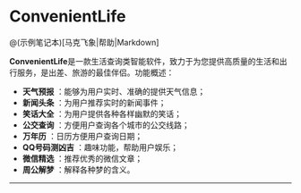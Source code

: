 # ConvenientLife
@(示例笔记本)[马克飞象|帮助|Markdown]

**ConvenientLife**是一款生活查询类智能软件，致力于为您提供高质量的生活和出行服务，是出差、旅游的最佳伴侣。功能概述：
 
- **天气预报** ：能够为用户实时、准确的提供天气信息；
- **新闻头条** ：为用户推荐实时的新闻事件；
- **笑话大全** ：为用户提供各种各样幽默的笑话；
- **公交查询** ：方便用户查询各个城市的公交线路；
- **万年历** ：日历方便用户查询日期；
- **QQ号码测凶吉** ：趣味功能，帮助用户娱乐；
- **微信精选** ：推荐优秀的微信文章；
- **周公解梦** ：解释各种梦的含义。

-------------------
